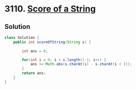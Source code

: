 # 3110. [Score of a String](https://leetcode.com/problems/score-of-a-string/description/?envType=daily-question&envId=2024-06-01)

## Solution

```java
class Solution {
    public int scoreOfString(String s) {
        
        int ans = 0;

        for(int i = 0; i < s.length()-1; i++) {
            ans += Math.abs(s.charAt(i) - s.charAt(i + 1));
        }
        return ans;
    }
}
```
